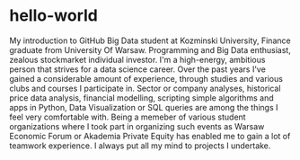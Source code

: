 # hello-world
My introduction to GitHub
Big Data student at Kozminski University, Finance graduate from University Of Warsaw. Programming and Big Data enthusiast, zealous stockmarket individual investor. I'm a high-energy, ambitious person that strives for a data science career.
Over the past years I've gained a considerable amount of experience, through studies and various clubs and courses I participate in. Sector or company analyses, historical price data analysis, financial modelling, scripting simple algorithms and apps in Python, Data Visualization or SQL queries are among the things I feel very comfortable with. Being a memeber of various student organizations where I took part in organizing such events as Warsaw Economic Forum or Akademia Private Equity has enabled me to gain a lot of teamwork experience.
I always put all my mind to projects I undertake.
